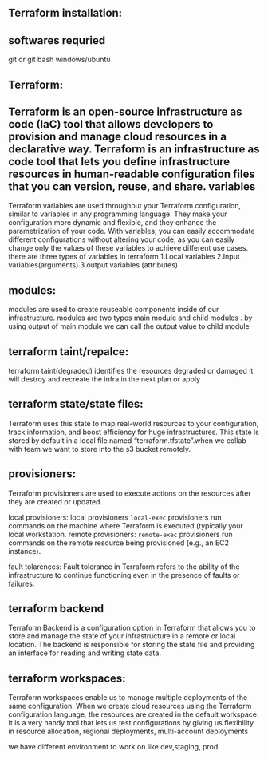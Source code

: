 Terraform installation:
----------------------------
 softwares requried
-------------------------------- 
git or git bash
windows/ubuntu

Terraform:
-----------
Terraform is an open-source infrastructure as code (IaC) tool that allows developers to provision and manage cloud resources in a declarative way.
 Terraform is an infrastructure as code tool that lets you define infrastructure resources in human-readable configuration files that you can version, reuse, and share.
variables
------------------
Terraform variables are used throughout your Terraform configuration, similar to variables in any programming language. They make your configuration more dynamic and flexible, and they enhance the parametrization of your code. With variables, you can easily accommodate different configurations without altering your code, as you can easily change only the values of these variables to achieve different use cases.
there are three types of variables in terraform
1.Local variables
2.Input variables(arguments)
3.output variables (attributes)

modules:
----------
modules are used to create reuseable components inside of our infrastructure.
modules are two types main module and child modules .
by using output of main module we can call the output value to child module

terraform taint/repalce:
----------------
terraform taint(degraded) identifies the resources degraded or damaged it will destroy and recreate the infra in the next plan or apply 

terraform state/state files:
-------------------
Terraform uses this state to map real-world resources to your configuration, track information, and boost efficiency for huge infrastructures. This state is stored by default in a local file named “terraform.tfstate”.when we collab with team we want to store into the s3 bucket remotely.


provisioners:
-----------------
 Terraform provisioners are used to execute actions on the resources after they are created or updated.

local provisioners: local provisioners `local-exec` provisioners run commands on the machine where Terraform is executed (typically your local workstation.
remote provisioners: `remote-exec` provisioners run commands on the remote resource being provisioned (e.g., an EC2 instance). 

fault tolarences:
 Fault tolerance in Terraform refers to the ability of the infrastructure to continue functioning even in the presence of faults or failures.

terraform backend
------------------------
Terraform Backend is a configuration option in Terraform that allows you to store and manage the state of your infrastructure in a remote or local location.
The backend is responsible for storing the state file and providing an interface for reading and writing state data.

terraform workspaces:
-----------------------

Terraform workspaces enable us to manage multiple deployments of the same configuration. When we create cloud resources using the Terraform configuration language, the resources are created in the default workspace. It is a very handy tool that lets us test configurations by giving us flexibility in resource allocation, regional deployments, multi-account deployments

we have different environment to work on like dev,staging, prod.